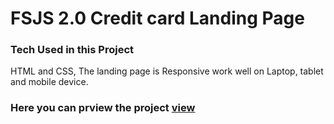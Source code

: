 # FSJS 2.0 Credit card Landing Page

### Tech Used in this Project

HTML and CSS, The landing page is Responsive work well on Laptop, tablet and mobile device.

### Here you can prview the project [view](#)